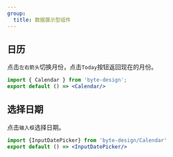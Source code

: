 ```yaml
---
group:
  title: 数据展示型组件
---
```


## 日历
点击`左右箭头`切换月份，点击`Today`按钮返回现在的月份。
```jsx
import { Calendar } from 'byte-design';
export default () => <Calendar/>
```


## 选择日期
点击`输入框`选择日期。
```jsx
import {InputDatePicker} from 'byte-design/Calendar'
export default () => <InputDatePicker/>
```




